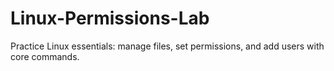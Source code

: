 # Linux-Permissions-Lab
Practice Linux essentials: manage files, set permissions, and add users with core commands.
